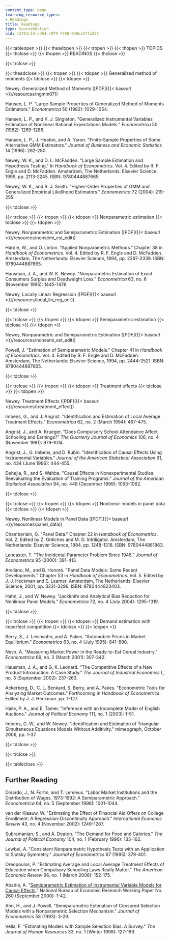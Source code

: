 ```yaml
---
content_type: page
learning_resource_types:
- Readings
title: Readings
type: CourseSection
uid: 13761c14-cd54-c879-7760-049ea27fa337
---
```


{{< tableopen >}}
{{< theadopen >}}
{{< tropen >}}
{{< thopen >}}
TOPICS
{{< thclose >}}
{{< thopen >}}
READINGS
{{< thclose >}}

{{< trclose >}}

{{< theadclose >}}
{{< tropen >}}
{{< tdopen >}}
Generalized method of moments
{{< tdclose >}}
{{< tdopen >}}


Newey, Generalized Method of Moments ([PDF]({{< baseurl >}}/resources/ngmm07))

Hansen, L. P. "Large Sample Properties of Generalized Method of Moments Estimators." _Econometrica_ 50 (1982): 1029-1054.

Hansen, L. P., and K. J. Singleton. "Generalized Instrumental Variables Estimation of Nonlinear Rational Expectations Models." _Econometrica_ 50 (1982): 1269-1286.

Hansen, L. P., J. Heaton, and A. Yaron. "Finite-Sample Properties of Some Alternative GMM Estimators." _Journal of Business and Economic Statistics_ 14 (1996): 262-280.

Newey, W. K., and D. L. McFadden. "Large Sample Estimation and Hypothesis Testing." In _Handbook of Econometrics_. Vol. 4. Edited by R. F. Engle and D. McFadden. Amsterdam, The Netherlands: Elsevier Science, 1999, pp. 2113-2245. ISBN: 9780444887665.

Newey, W. K., and R. J. Smith. "Higher-Order Properties of GMM and Generalized Empirical Likelihood Estimators." _Econometrica_ 72 (2004): 219-255.


{{< tdclose >}}

{{< trclose >}}
{{< tropen >}}
{{< tdopen >}}
Nonparametric estimation
{{< tdclose >}}
{{< tdopen >}}


Newey, Nonparametric and Semiparametric Estimation ([PDF]({{< baseurl >}}/resources/nonsemi_est_edit))

Härdle, W., and O. Linton. "Applied Nonparametric Methods." Chapter 38 in _Handbook of Econometrics_. Vol. 4. Edited by R. F. Engle and D. McFadden. Amsterdam, The Netherlands: Elsevier Science, 1994, pp. 2297-2339. ISBN: 9780444887665.

Hausman, J. A., and W. K. Newey. "Nonparametric Estimation of Exact Consumers Surplus and Deadweight Loss." _Econometrica_ 63, no. 6 (November 1995): 1445-1476.

Newey, Locally Linear Regression ([PDF]({{< baseurl >}}/resources/local_lin_reg_ocr))


{{< tdclose >}}

{{< trclose >}}
{{< tropen >}}
{{< tdopen >}}
Semiparametric estimation
{{< tdclose >}}
{{< tdopen >}}


Newey, Nonparametric and Semiparametric Estimation ([PDF]({{< baseurl >}}/resources/nonsemi_est_edit))

Powell, J. "Estimation of Semiparametric Models." Chapter 41 in _Handbook of Econometrics_. Vol. 4. Edited by R. F. Engle and D. McFadden. Amsterdam, The Netherlands: Elsevier Science, 1994, pp. 2444-2521. ISBN: 9780444887665.


{{< tdclose >}}

{{< trclose >}}
{{< tropen >}}
{{< tdopen >}}
Treatment effects
{{< tdclose >}}
{{< tdopen >}}


Newey, Treatment Effects ([PDF]({{< baseurl >}}/resources/treatment_effect))

Imbens, G., and J. Angrist. "Identification and Estimation of Local Average Treatment Effects." _Econometrica_ 62, no. 2 (March 1994): 467-475.

Angrist, J., and A. Krueger. "Does Compulsory School Attendance Affect Schooling and Earnings?" _The Quarterly Journal of Economics_ 106, no. 4 (November 1991): 979-1014.

Angrist, J., G. Imbens, and D. Rubin. "Identification of Causal Effects Using Instrumental Variables." _Journal of the American Statistical Association_ 91, no. 434 (June 1996): 444-455.

Dehejia, R., and S. Wahba. "Causal Effects in Nonexperimental Studies: Reevaluating the Evaluation of Training Programs." _Journal of the American Statistical Association_ 94, no. 448 (December 1999): 1053-1062.


{{< tdclose >}}

{{< trclose >}}
{{< tropen >}}
{{< tdopen >}}
Nonlinear models in panel data
{{< tdclose >}}
{{< tdopen >}}


Newey, Nonlinear Models in Panel Data ([PDF]({{< baseurl >}}/resources/panel_data))

Chamberlain, G. "Panel Data." Chapter 22 in _Handbook of Econometrics_. Vol. 2. Edited by Z. Griliches and M. D. Intriligator. Amsterdam, The Netherlands: Elsevier Science, 1984, pp. 1248-1318. ISBN: 9780444861863.

Lancaster, T. "The Incidental Parameter Problem Since 1948." _Journal of Econometrics_ 95 (2000): 391-413.

Arellano, M., and B. Honoré. "Panel Data Models: Some Recent Developments." Chapter 53 in _Handbook of Econometrics_. Vol. 5. Edited by J. J. Heckman and E. Leamer. Amsterdam, The Netherlands: Elsevier Science, 2001, pp. 3231-3296. ISBN: 9780444823403.

Hahn, J., and W. Newey. "Jackknife and Analytical Bias Reduction for Nonlinear Panel Models." _Econometrica_ 72, no. 4 (July 2004): 1295-1319.


{{< tdclose >}}

{{< trclose >}}
{{< tropen >}}
{{< tdopen >}}
Demand estimation with imperfect competition
{{< tdclose >}}
{{< tdopen >}}


Berry, S., J. Levinsohn, and A. Pakes. "Automobile Prices in Market Equilibrium." _Econometrica_ 63, no. 4 (July 1995): 841-890.

Nevo, A. "Measuring Market Power in the Ready-to-Eat Cereal Industry." _Econometrica_ 69, no. 2 (March 2001): 307-342.

Hausman, J. A., and G. K. Leonard. "The Competitive Effects of a New Product Introduction: A Case Study." _The Journal of Industrial Economics_ L, no. 3 (September 2002): 237-263.

Ackerberg, D., C. L. Benkard, S. Berry, and A. Pakes. "Econometric Tools for Analyzing Market Outcomes." Forthcoming in _Handbook of Econometrics_. Edited by J. J. Heckman. pp. 1-127.

Haile, P. A., and E. Tamer. "Inference with an Incomplete Model of English Auctions." _Journal of Political Economy_ 111, no. 1 (2003): 1-51.

Imbens, G. W., and W. Newey. "Identification and Estimation of Triangular Simultaneous Equations Models Without Additivity." mimeograph, October 2006, pp. 1-37.


{{< tdclose >}}

{{< trclose >}}

{{< tableclose >}}

Further Reading
---------------

Dinardo, J., N. Fortin, and T. Lemieux. "Labor Market Institutions and the Distribution of Wages, 1973-1992: A Semiparametric Approach." _Econometrica_ 64, no. 5 (September 1996): 1001-1044.

van der Klaauw, W. "Estimating the Effect of Financial Aid Offers on College Enrollment: A Regression-Discontinuity Approach." _International Economic Review_ 43, no. 4 (November 2002): 1249-1287.

Subramanian, S., and A. Deaton. "The Demand for Food and Calories." _The Journal of Political Economy_ 104, no. 1 (February 1996): 133-162.

Lewbel, A. "Consistent Nonparametric Hypothesis Tests with an Application to Slutsky Symmetry." _Journal of Econometrics_ 67 (1995): 379-401.

Oreopoulos, P. "Estimating Average and Local Average Treatment Effects of Education when Compulsory Schooling Laws Really Matter." _The American Economic Review_ 96, no. 1 (March 2006): 152-175.

Abadie, A. "[Semiparametric Estimation of Instrumental Variable Models for Causal Effects](http://www.nber.org/papers/t0260)." National Bureau of Economic Research Working Paper No. 260 (September 2000): 1-42.

Ahn, H., and J. Powell. "Semiparametric Estimation of Censored Selection Models with a Nonparametric Selection Mechanism." _Journal of Econometrics_ 58 (1993): 3-29.

Vella, F. "Estimating Models with Sample Selection Bias: A Survey." _The Journal of Human Resources_ 33, no. 1 (Winter 1998): 127-169.